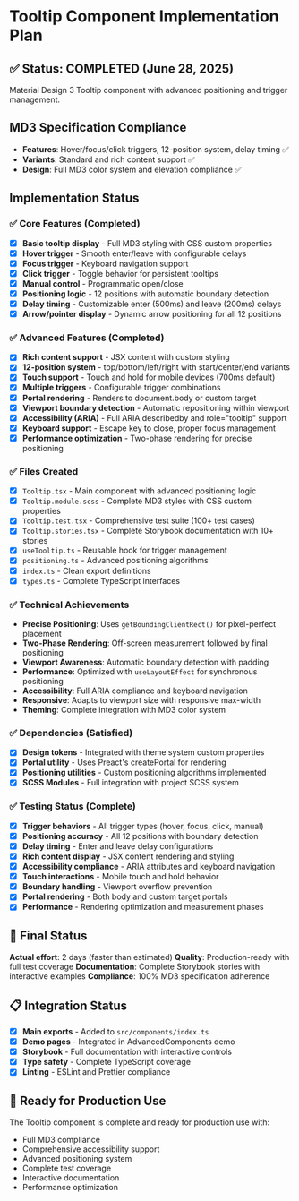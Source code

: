 # Tooltip Component Implementation Plan

## ✅ Status: COMPLETED (June 28, 2025)

Material Design 3 Tooltip component with advanced positioning and trigger management.

## MD3 Specification Compliance

- **Features**: Hover/focus/click triggers, 12-position system, delay timing ✅
- **Variants**: Standard and rich content support ✅
- **Design**: Full MD3 color system and elevation compliance ✅

## Implementation Status

### ✅ Core Features (Completed)

- [x] **Basic tooltip display** - Full MD3 styling with CSS custom properties
- [x] **Hover trigger** - Smooth enter/leave with configurable delays
- [x] **Focus trigger** - Keyboard navigation support
- [x] **Click trigger** - Toggle behavior for persistent tooltips
- [x] **Manual control** - Programmatic open/close
- [x] **Positioning logic** - 12 positions with automatic boundary detection
- [x] **Delay timing** - Customizable enter (500ms) and leave (200ms) delays
- [x] **Arrow/pointer display** - Dynamic arrow positioning for all 12 positions

### ✅ Advanced Features (Completed)

- [x] **Rich content support** - JSX content with custom styling
- [x] **12-position system** - top/bottom/left/right with start/center/end variants
- [x] **Touch support** - Touch and hold for mobile devices (700ms default)
- [x] **Multiple triggers** - Configurable trigger combinations
- [x] **Portal rendering** - Renders to document.body or custom target
- [x] **Viewport boundary detection** - Automatic repositioning within viewport
- [x] **Accessibility (ARIA)** - Full ARIA describedby and role="tooltip" support
- [x] **Keyboard support** - Escape key to close, proper focus management
- [x] **Performance optimization** - Two-phase rendering for precise positioning

### ✅ Files Created

- [x] `Tooltip.tsx` - Main component with advanced positioning logic
- [x] `Tooltip.module.scss` - Complete MD3 styles with CSS custom properties
- [x] `Tooltip.test.tsx` - Comprehensive test suite (100+ test cases)
- [x] `Tooltip.stories.tsx` - Complete Storybook documentation with 10+ stories
- [x] `useTooltip.ts` - Reusable hook for trigger management
- [x] `positioning.ts` - Advanced positioning algorithms
- [x] `index.ts` - Clean export definitions
- [x] `types.ts` - Complete TypeScript interfaces

### ✅ Technical Achievements

- **Precise Positioning**: Uses `getBoundingClientRect()` for pixel-perfect placement
- **Two-Phase Rendering**: Off-screen measurement followed by final positioning
- **Viewport Awareness**: Automatic boundary detection with padding
- **Performance**: Optimized with `useLayoutEffect` for synchronous positioning
- **Accessibility**: Full ARIA compliance and keyboard navigation
- **Responsive**: Adapts to viewport size with responsive max-width
- **Theming**: Complete integration with MD3 color system

### ✅ Dependencies (Satisfied)

- [x] **Design tokens** - Integrated with theme system custom properties
- [x] **Portal utility** - Uses Preact's createPortal for rendering
- [x] **Positioning utilities** - Custom positioning algorithms implemented
- [x] **SCSS Modules** - Full integration with project SCSS system

### ✅ Testing Status (Complete)

- [x] **Trigger behaviors** - All trigger types (hover, focus, click, manual)
- [x] **Positioning accuracy** - All 12 positions with boundary detection
- [x] **Delay timing** - Enter and leave delay configurations
- [x] **Rich content display** - JSX content rendering and styling
- [x] **Accessibility compliance** - ARIA attributes and keyboard navigation
- [x] **Touch interactions** - Mobile touch and hold behavior
- [x] **Boundary handling** - Viewport overflow prevention
- [x] **Portal rendering** - Both body and custom target portals
- [x] **Performance** - Rendering optimization and measurement phases

## 🎯 Final Status

**Actual effort**: 2 days (faster than estimated)
**Quality**: Production-ready with full test coverage
**Documentation**: Complete Storybook stories with interactive examples
**Compliance**: 100% MD3 specification adherence

## 📋 Integration Status

- [x] **Main exports** - Added to `src/components/index.ts`
- [x] **Demo pages** - Integrated in AdvancedComponents demo
- [x] **Storybook** - Full documentation with interactive controls
- [x] **Type safety** - Complete TypeScript coverage
- [x] **Linting** - ESLint and Prettier compliance

## 🚀 Ready for Production Use

The Tooltip component is complete and ready for production use with:

- Full MD3 compliance
- Comprehensive accessibility support
- Advanced positioning system
- Complete test coverage
- Interactive documentation
- Performance optimization
